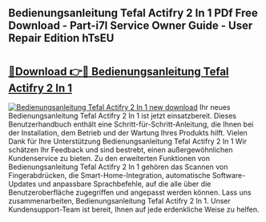 ## Bedienungsanleitung Tefal Actifry 2 In 1 PDf Free Download - Part-i7l Service Owner Guide - User Repair Edition hTsEU

# <h2><a href="http://df3sjv.blite.top/?on=Bedienungsanleitung+Tefal+Actifry+2+In+1">🔗Download 👉🔴 Bedienungsanleitung Tefal Actifry 2 In 1</a></h2>

[![Bedienungsanleitung Tefal Actifry 2 In 1 new download](https://i.imgur.com/lujVjoI.png)](http://df3sjv.blite.top/?on=Bedienungsanleitung+Tefal+Actifry+2+In+1)
Ihr neues Bedienungsanleitung Tefal Actifry 2 In 1 ist jetzt einsatzbereit. Dieses Benutzerhandbuch enthält eine Schritt-für-Schritt-Anleitung, die Ihnen bei der Installation, dem Betrieb und der Wartung Ihres Produkts hilft. Vielen Dank für Ihre Unterstützung Bedienungsanleitung Tefal Actifry 2 In 1 Wir schätzen Ihr Feedback und sind bestrebt, einen außergewöhnlichen Kundenservice zu bieten. Zu den erweiterten Funktionen von Bedienungsanleitung Tefal Actifry 2 In 1 gehören das Scannen von Fingerabdrücken, die Smart-Home-Integration, automatische Software-Updates und anpassbare Sprachbefehle, auf die alle über die Benutzeroberfläche zugegriffen und angepasst werden können. Lass uns zusammenarbeiten, Bedienungsanleitung Tefal Actifry 2 In 1. Unser Kundensupport-Team ist bereit, Ihnen auf jede erdenkliche Weise zu helfen.
